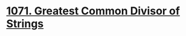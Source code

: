 # [1071. Greatest Common Divisor of Strings](https://leetcode.com/problems/greatest-common-divisor-of-strings/)

